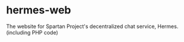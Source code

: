 # hermes-web
The website for Spartan Project's decentralized chat service, Hermes. (including PHP code)
